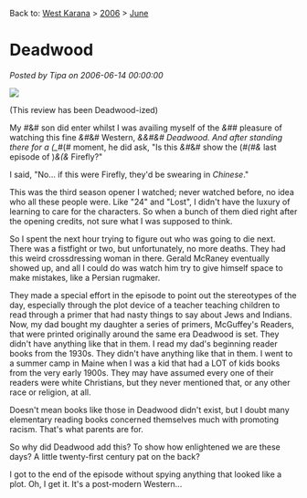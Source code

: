 Back to: [West Karana](/posts/westkarana.md) > [2006](/posts/2006/westkarana.md) > [June](./westkarana.md)
# Deadwood

*Posted by Tipa on 2006-06-14 00:00:00*

![](../../../images/deadwood.jpg)



(This review has been Deadwood-ized)



My *#*&# son did enter whilst I was availing myself of the *&#*# pleasure of watching this fine *&#*&# Western, *&&#&# Deadwood. And after standing there for a (\_*#(# moment, he did ask, "Is this *&#*&# show the (*#(#&* last episode of )*&(&* Firefly?"



I said, "No... if this were Firefly, they'd be swearing in *Chinese*."



This was the third season opener I watched; never watched before, no idea who all these people were. Like "24" and "Lost", I didn't have the luxury of learning to care for the characters. So when a bunch of them died right after the opening credits, not sure what I was supposed to think.



So I spent the next hour trying to figure out who was going to die next. There was a fistfight or two, but unfortunately, no more deaths. They had this weird crossdressing woman in there. Gerald McRaney eventually showed up, and all I could do was watch him try to give himself space to make mistakes, like a Persian rugmaker.



They made a special effort in the episode to point out the stereotypes of the day, especially through the plot device of a teacher teaching children to read through a primer that had nasty things to say about Jews and Indians. Now, my dad bought my daughter a series of primers, McGuffey's Readers, that were printed originally around the same era Deadwood is set. They didn't have anything like that in them. I read my dad's beginning reader books from the 1930s. They didn't have anything like that in them. I went to a summer camp in Maine when I was a kid that had a LOT of kids books from the very early 1900s. They may have assumed every one of their readers were white Christians, but they never mentioned that, or any other race or religion, at all.



Doesn't mean books like those in Deadwood didn't exist, but I doubt many elementary reading books concerned themselves much with promoting racism. That's what parents are for.



So why did Deadwood add this? To show how enlightened we are these days? A little twenty-first century pat on the back?



I got to the end of the episode without spying anything that looked like a plot. Oh, I get it. It's a post-modern Western...


